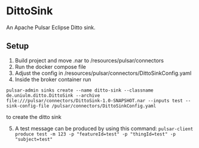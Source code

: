 # DittoSink

An Apache Pulsar Eclipse Ditto sink.

## Setup
1. Build project and move .nar to /resources/pulsar/connectors
2. Run the docker compose file
3. Adjust the config in /resources/pulsar/connectors/DittoSinkConfig.yaml
4. Inside the broker container run

```pulsar-admin sinks create --name ditto-sink --classname de.uniulm.ditto.DittoSink --archive file:///pulsar/connectors/DittoSink-1.0-SNAPSHOT.nar --inputs test --sink-config-file /pulsar/connectors/DittoSinkConfig.yaml```

to create the ditto sink

5. A test message can be produced by using this command: ```pulsar-client produce test -m 123 -p "featureId=test" -p "thingId=test" -p "subject=test"```